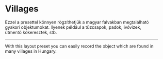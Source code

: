 # Villages

Ezzel a presettel könnyen rögzíthetjük a magyar falvakban megtalálható gyakori objektumokat. Ilyenek például a tűzcsapok, padok, ivóvizek, útmentő kőkeresztek, stb.

---

With this layout preset you can easily record the object which are found in many villages in Hungary.